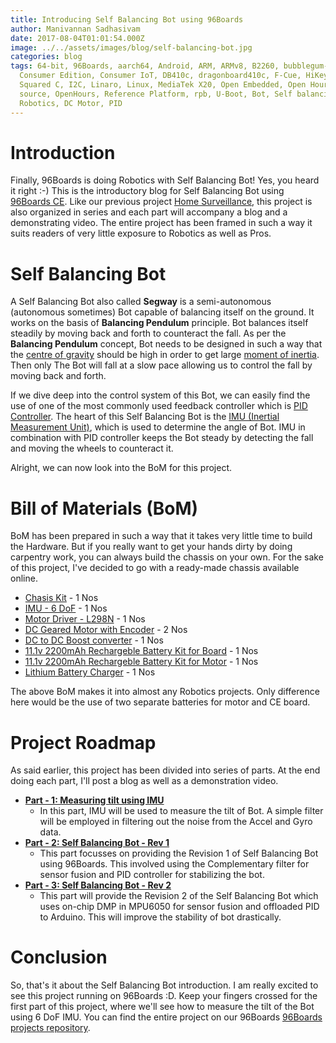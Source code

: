 ```yaml
---
title: Introducing Self Balancing Bot using 96Boards
author: Manivannan Sadhasivam
date: 2017-08-04T01:01:54.000Z
image: ../../assets/images/blog/self-balancing-bot.jpg
categories: blog
tags: 64-bit, 96Boards, aarch64, Android, ARM, ARMv8, B2260, bubblegum-96,
  Consumer Edition, Consumer IoT, DB410c, dragonboard410c, F-Cue, HiKey, I
  Squared C, I2C, Linaro, Linux, MediaTek X20, Open Embedded, Open Hours, open
  source, OpenHours, Reference Platform, rpb, U-Boot, Bot, Self balancing Bot,
  Robotics, DC Motor, PID
---
```


# **Introduction**

Finally, 96Boards is doing Robotics with Self Balancing Bot! Yes, you heard it right :-) This is the introductory blog for
Self Balancing Bot using [96Boards CE](/products/ce/). Like our previous project [Home Surveillance](/blog/part-1-home-surveillance-project-96boards/),
this project is also organized in series and each part will accompany a blog and a demonstrating video. The entire project has
been framed in such a way it suits readers of very little exposure to Robotics as well as Pros.

# **Self Balancing Bot**

A Self Balancing Bot also called **Segway** is a semi-autonomous (autonomous sometimes) Bot capable of balancing itself on
the ground. It works on the basis of **Balancing Pendulum** principle. Bot balances itself steadily by moving back and forth
to counteract the fall. As per the **Balancing Pendulum** concept, Bot needs to be designed in such a way that the [centre
of gravity](https://en.wikipedia.org/wiki/Center_of_mass#Center_of_gravity) should be high in order to get large [moment of inertia](https://en.wikipedia.org/wiki/Moment_of_inertia). Then only
The Bot will fall at a slow pace allowing us to control the fall by moving back and forth.

If we dive deep into the control system of this Bot, we can easily find the use of one of the most commonly used feedback controller
which is [PID Controller](https://en.wikipedia.org/wiki/PID_controller). The heart of this Self Balancing Bot is the [IMU
(Inertial Measurement Unit)](https://en.wikipedia.org/wiki/Inertial_measurement_unit), which is used to determine the
angle of Bot. IMU in combination with PID controller keeps the Bot steady by detecting the fall and moving the wheels to
counteract it.

Alright, we can now look into the BoM for this project.

# **Bill of Materials (BoM)**

BoM has been prepared in such a way that it takes very little time to build the Hardware. But if you really want to get your
hands dirty by doing carpentry work, you can always build the chassis on your own. For the sake of this project, I've decided to go with a ready-made chassis
available online.

* [Chasis Kit](https://nevonexpress.com/Self-Balancing-Robot-Chassis-Body-Diy.php) - 1 Nos
* [IMU - 6 DoF](http://www.amazon.in/GY-521-Mpu6050-Accelerometer-Arduino-REES52/dp/B008BOPN40/ref=sr_1_1?ie=UTF8&qid=1501573522&sr=8-1&keywords=mpu6050) - 1 Nos
* [Motor Driver - L298N](http://www.amazon.in/Robodo-Electronics-Motor-Driver-Module/dp/B00N4KWYDE/ref=pd_sbs_328_1?_encoding=UTF8&psc=1&refRID=YESQPMRAEF73WTRQPRP1) - 1 Nos
* [DC Geared Motor with Encoder](http://www.rhydolabz.com/robotics-motor-drivers-c-155_162/751-metal-gearmotor-25dx54l-mm-lp-12v-with-48-cpr-encoder-p-2281.html) - 2 Nos
* [DC to DC Boost converter](http://www.amazon.in/KitsGuru-Step-up-Adjustable-Booster-Current/dp/B00HV59922) - 1 Nos
* [11.1v 2200mAh Rechargeble Battery Kit for Board](http://robokits.co.in/batteries-chargers/lithium-ion-battery/li-ion-11.1v-2200mah-2c-with-inbuilt-charger-protection) - 1 Nos
* [11.1v 2200mAh Rechargeble Battery Kit for Motor](http://robokits.co.in/batteries-chargers/lithium-ion-battery/lithium-ion-rechargeable-battery-pack-11.1v-2200mah-2c) - 1 Nos
* [Lithium Battery Charger](http://www.amazon.in/Lithium-Battery-Charger-Protection-Module/dp/B0728D6MTV/ref=sr_1_6?s=industrial&ie=UTF8&qid=1501652848&sr=1-6&keywords=lithium+battery+charger+with+battery+protection) - 1 Nos

The above BoM makes it into almost any Robotics projects. Only difference here would be the use of two separate batteries for motor
and CE board.

# **Project Roadmap**

As said earlier, this project has been divided into series of parts. At the end doing each part, I'll post a blog as well as
a demonstration video.

* [**Part - 1: Measuring tilt using IMU**](https://github.com/96boards-projects/self_balancing_bot#3-measuring-tilt-using-imu)
  * In this part, IMU will be used to measure the tilt of Bot. A simple filter will be employed in filtering out the noise from the Accel and Gyro data.
* [**Part - 2: Self Balancing Bot - Rev 1**](https://github.com/96boards-projects/self_balancing_bot#4-self-balancing-bot---rev-1)
  * This part focusses on providing the Revision 1 of Self Balancing Bot using 96Boards. This involved using the Complementary filter for sensor fusion and PID controller for stabilizing the bot.
* [**Part - 3: Self Balancing Bot - Rev 2**](https://github.com/96boards-projects/self_balancing_bot#6-self-balancing-bot---rev-2)
  * This part will provide the Revision 2 of the Self Balancing Bot which uses on-chip DMP in MPU6050 for sensor fusion and offloaded PID to Arduino. This will improve the stability of bot drastically.

# **Conclusion**

So, that's it about the Self Balancing Bot introduction. I am really excited to see this project running on 96Boards :D.
Keep your fingers crossed for the first part of this project, where we'll see how to measure the tilt of the Bot using 6 DoF
IMU. You can find the entire project on our 96Boards [96Boards projects repository](https://github.com/96boards-projects/self_balancing_bot).

